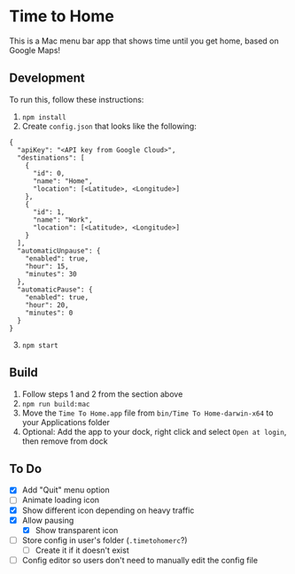# Time to Home

This is a Mac menu bar app that shows time until you get home, based on Google Maps!

## Development

To run this, follow these instructions:

1.  `npm install`
2.  Create `config.json` that looks like the following:

```
{
  "apiKey": "<API key from Google Cloud>",
  "destinations": [
    {
      "id": 0,
      "name": "Home",
      "location": [<Latitude>, <Longitude>]
    },
    {
      "id": 1,
      "name": "Work",
      "location": [<Latitude>, <Longitude>]
    }
  ],
  "automaticUnpause": {
    "enabled": true,
    "hour": 15,
    "minutes": 30
  },
  "automaticPause": {
    "enabled": true,
    "hour": 20,
    "minutes": 0
  }
}
```

3.  `npm start`

## Build

1.  Follow steps 1 and 2 from the section above
2.  `npm run build:mac`
3.  Move the `Time To Home.app` file from `bin/Time To Home-darwin-x64` to your Applications folder
4.  Optional: Add the app to your dock, right click and select `Open at login`, then remove from dock

## To Do

- [x] Add "Quit" menu option
- [ ] Animate loading icon
- [x] Show different icon depending on heavy traffic
- [x] Allow pausing
  - [x] Show transparent icon
- [ ] Store config in user's folder (`.timetohomerc`?)
  - [ ] Create it if it doesn't exist
- [ ] Config editor so users don't need to manually edit the config file
